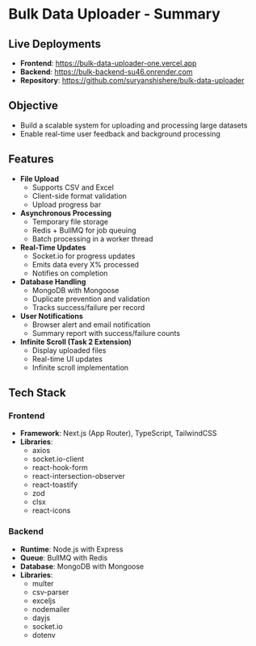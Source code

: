 # Bulk Data Uploader - Summary

## Live Deployments
- **Frontend**: https://bulk-data-uploader-one.vercel.app
- **Backend**: https://bulk-backend-su46.onrender.com
- **Repository**: https://github.com/suryanshishere/bulk-data-uploader

## Objective
- Build a scalable system for uploading and processing large datasets
- Enable real-time user feedback and background processing

## Features
- **File Upload**
  - Supports CSV and Excel
  - Client-side format validation
  - Upload progress bar
- **Asynchronous Processing**
  - Temporary file storage
  - Redis + BullMQ for job queuing
  - Batch processing in a worker thread
- **Real-Time Updates**
  - Socket.io for progress updates
  - Emits data every X% processed
  - Notifies on completion
- **Database Handling**
  - MongoDB with Mongoose
  - Duplicate prevention and validation
  - Tracks success/failure per record
- **User Notifications**
  - Browser alert and email notification
  - Summary report with success/failure counts
- **Infinite Scroll (Task 2 Extension)**
  - Display uploaded files
  - Real-time UI updates
  - Infinite scroll implementation

## Tech Stack

### Frontend
- **Framework**: Next.js (App Router), TypeScript, TailwindCSS
- **Libraries**: 
  - axios
  - socket.io-client
  - react-hook-form
  - react-intersection-observer
  - react-toastify
  - zod
  - clsx
  - react-icons

### Backend
- **Runtime**: Node.js with Express
- **Queue**: BullMQ with Redis
- **Database**: MongoDB with Mongoose
- **Libraries**:
  - multer
  - csv-parser
  - exceljs
  - nodemailer
  - dayjs
  - socket.io
  - dotenv
